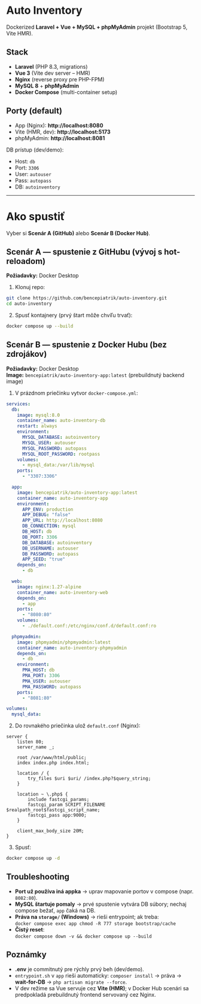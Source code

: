 # Auto Inventory

Dockerized **Laravel + Vue + MySQL + phpMyAdmin** projekt (Bootstrap 5, Vite HMR).

## Stack
- **Laravel** (PHP 8.3, migrations)
- **Vue 3** (Vite dev server – HMR)
- **Nginx** (reverse proxy pre PHP-FPM)
- **MySQL 8** + **phpMyAdmin**
- **Docker Compose** (multi-container setup)

## Porty (default)
- App (Nginx): **http://localhost:8080**
- Vite (HMR, dev): **http://localhost:5173**
- phpMyAdmin: **http://localhost:8081**

DB prístup (dev/demo):
- Host: `db`
- Port: `3306`
- User: `autouser`
- Pass: `autopass`
- DB: `autoinventory`

---

# Ako spustiť

Vyber si **Scenár A (GitHub)** alebo **Scenár B (Docker Hub)**.

## Scenár A — spustenie z GitHubu (vývoj s hot-reloadom)

**Požiadavky:** Docker Desktop

1) Klonuj repo:
```bash
git clone https://github.com/bencepiatrik/auto-inventory.git
cd auto-inventory
```

2) Spusť kontajnery (prvý štart môže chvíľu trvať):
```bash
docker compose up --build
```

## Scenár B — spustenie z Docker Hubu (bez zdrojákov)

**Požiadavky:** Docker Desktop  
**Image:** `bencepiatrik/auto-inventory-app:latest` (prebuildnutý backend image)

1) V prázdnom priečinku vytvor `docker-compose.yml`:

```yaml
services:
  db:
    image: mysql:8.0
    container_name: auto-inventory-db
    restart: always
    environment:
      MYSQL_DATABASE: autoinventory
      MYSQL_USER: autouser
      MYSQL_PASSWORD: autopass
      MYSQL_ROOT_PASSWORD: rootpass
    volumes:
      - mysql_data:/var/lib/mysql
    ports:
      - "3307:3306"

  app:
    image: bencepiatrik/auto-inventory-app:latest
    container_name: auto-inventory-app
    environment:
      APP_ENV: production
      APP_DEBUG: "false"
      APP_URL: http://localhost:8080
      DB_CONNECTION: mysql
      DB_HOST: db
      DB_PORT: 3306
      DB_DATABASE: autoinventory
      DB_USERNAME: autouser
      DB_PASSWORD: autopass
      APP_SEED: "true"
    depends_on:
      - db

  web:
    image: nginx:1.27-alpine
    container_name: auto-inventory-web
    depends_on:
      - app
    ports:
      - "8080:80"
    volumes:
      - ./default.conf:/etc/nginx/conf.d/default.conf:ro

  phpmyadmin:
    image: phpmyadmin/phpmyadmin:latest
    container_name: auto-inventory-phpmyadmin
    depends_on:
      - db
    environment:
      PMA_HOST: db
      PMA_PORT: 3306
      PMA_USER: autouser
      PMA_PASSWORD: autopass
    ports:
      - "8081:80"

volumes:
  mysql_data:
```

2) Do rovnakého priečinka ulož `default.conf` (Nginx):

```nginx
server {
    listen 80;
    server_name _;

    root /var/www/html/public;
    index index.php index.html;

    location / {
        try_files $uri $uri/ /index.php?$query_string;
    }

    location ~ \.php$ {
        include fastcgi_params;
        fastcgi_param SCRIPT_FILENAME $realpath_root$fastcgi_script_name;
        fastcgi_pass app:9000;
    }

    client_max_body_size 20M;
}

```

3) Spusť:
```bash
docker compose up -d
```
## Troubleshooting

- **Port už používa iná appka** → uprav mapovanie portov v compose (napr. `8082:80`).
- **MySQL štartuje pomaly** → prvé spustenie vytvára DB súbory; nechaj compose bežať, `app` čaká na DB.
- **Práva na `storage/` (Windows)** → rieši entrypoint; ak treba:  
  `docker compose exec app chmod -R 777 storage bootstrap/cache`
- **Čistý reset**:  
  `docker compose down -v && docker compose up --build`

## Poznámky

- **.env** je commitnutý pre rýchly prvý beh (dev/demo).  
- `entrypoint.sh` v `app` rieši automaticky: `composer install` → práva → **wait-for-DB** → `php artisan migrate --force`.  
- V dev režime sa Vue servuje cez **Vite (HMR)**; v Docker Hub scenári sa predpokladá prebuildnutý frontend servovaný cez Nginx.
